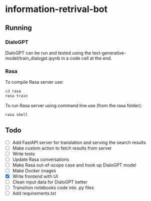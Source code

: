 # information-retrival-bot

## Running

### DialoGPT

DialoGPT can be run and tested using the text-generative-model/train_dialogpt.ipynb in a code cell at the end.

### Rasa

To compile Rasa server use:
```bash
cd rasa
rasa train
```

To run Rasa server using command line use (from the rasa folder):
```bash
rasa shell
```

## Todo
- [ ] Add FastAPI server for translation and serving the search results
- [ ] Make custom action to fetch results from server
- [ ] Write tests
- [ ] Update Rasa conversations
- [ ] Make Rasa out-of-scope case and hook up DialoGPT model
- [ ] Make Docker images
- [x] Write frontend with UI
- [ ] Clean input data for DialoGPT better
- [ ] Transition notebooks code into .py files
- [ ] Add requirements.txt